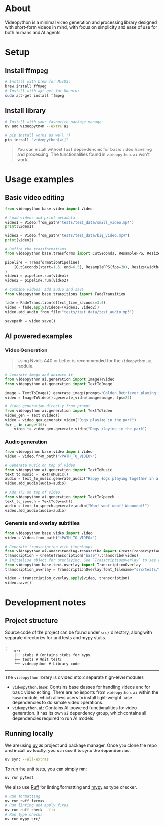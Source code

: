 # About

Videopython is a minimal video generation and processing library designed with short-form videos in mind, with focus on simplicity and ease of use for both humans and AI agents.

# Setup

## Install ffmpeg
```bash
# Install with brew for MacOS:
brew install ffmpeg
# Install with apt-get for Ubuntu:
sudo apt-get install ffmpeg
```

## Install library

```bash
# Install with your favourite package manager
uv add videopython --extra ai

# pip install works as well :)
pip install "videopython[ai]"
```

> You can install without `[ai]` dependencies for basic video handling and processing.
> The functionalities found in `videopython.ai` won't work.

# Usage examples

## Basic video editing

```python
from videopython.base.video import Video

# Load videos and print metadata
video1 = Video.from_path("tests/test_data/small_video.mp4")
print(video1)

video2 = Video.from_path("tests/test_data/big_video.mp4")
print(video2)

# Define the transformations
from videopython.base.transforms import CutSeconds, ResampleFPS, Resize, TransformationPipeline

pipeline = TransformationPipeline(
    [CutSeconds(start=1.5, end=6.5), ResampleFPS(fps=30), Resize(width=1000, height=1000)]
)
video1 = pipeline.run(video1)
video2 = pipeline.run(video2)

# Combine videos, add audio and save
from videopython.base.transitions import FadeTransition

fade = FadeTransition(effect_time_seconds=3.0)
video = fade.apply(videos=(video1, video2))
video.add_audio_from_file("tests/test_data/test_audio.mp3")

savepath = video.save()
```

## AI powered examples

### Video Generation

> Using Nvidia A40 or better is recommended for the `videopython.ai` module.
```python
# Generate image and animate it
from videopython.ai.generation import ImageToVideo
from videopython.ai.generation import TextToImage

image = TextToImage().generate_image(prompt="Golden Retriever playing in the park")
video = ImageToVideo().generate_video(image=image, fps=24)

# Video generation directly from prompt
from videopython.ai.generation import TextToVideo
video_gen = TextToVideo()
video = video_gen.generate_video("Dogs playing in the park")
for _ in range(10):
    video += video_gen.generate_video("Dogs playing in the park")
```

### Audio generation
```python
from videopython.base.video import Video
video = Video.from_path("<PATH_TO_VIDEO>")

# Generate music on top of video
from videopython.ai.generation import TextToMusic
text_to_music = TextToMusic()
audio = text_to_music.generate_audio("Happy dogs playing together in a park", max_new_tokens=256)
video.add_audio(audio=audio)

# Add TTS on top of video
from videopython.ai.generation import TextToSpeech
text_to_speech = TextToSpeech()
audio = text_to_speech.generate_audio("Woof woof woof! Woooooof!")
video.add_audio(audio=audio)
```

### Generate and overlay subtitles
```python
from videopython.base.video import Video
video = Video.from_path("<PATH_TO_VIDEO>")

# Generate transcription with timestamps
from videopython.ai.understanding.transcribe import CreateTranscription
transcription = CreateTranscription("base").transcribe(video)
# Initialise object for overlaying. See `TranscriptionOverlay` to see detailed configuration options.
from videopython.base.text.overlay import TranscriptionOverlay
transcription_overlay = TranscriptionOverlay(font_filename="src/tests/test_data/test_font.ttf")

video = transcription_overlay.apply(video, transcription)
video.save()
```

# Development notes

## Project structure

Source code of the project can be found under `src/` directory, along with separate directories for unit tests and mypy stubs.
```
.
└── src
    ├── stubs # Contains stubs for mypy
    ├── tests # Unit tests
    └── videopython # Library code
```

----

The `videopython` library is divided into 2 separate high-level modules:
* `videopython.base`: Contains base classes for handling videos and for basic video editing. There are no imports from `videopython.ai` within the `base` module, which allows users to install light-weight base dependencies to do simple video operations.
* `videopython.ai`: Contains AI-powered functionalities for video generation. It has its own `ai` dependency group, which contains all dependencies required to run AI models.

## Running locally

We are using [uv](https://docs.astral.sh/uv/) as project and package manager. Once you clone the repo and install uv locally, you can use it to sync the dependencies.
```bash
uv sync --all-extras
```

To run the unit tests, you can simply run:
```bash
uv run pytest
```

We also use [Ruff](https://docs.astral.sh/ruff/) for linting/formatting and [mypy](https://github.com/python/mypy) as type checker.
```bash
# Run formatting
uv run ruff format
# Run linting and apply fixes
uv run ruff check --fix
# Run type checks
uv run mypy src/
```
